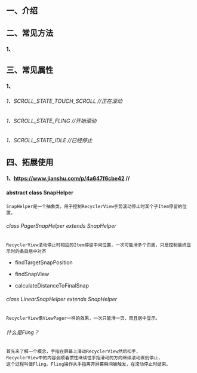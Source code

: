 ## 一、介绍

## 二、常见方法
####  1、

## 三、常见属性
####  1、
######  1、SCROLL_STATE_TOUCH_SCROLL   //正在滚动
######  1、SCROLL_STATE_FLING          //开始滚动
######  1、SCROLL_STATE_IDLE           //已经停止



## 四、拓展使用
#### 1、https://www.jianshu.com/p/4a647f6cbe42 //

####  abstract class SnapHelper
    SnapHelper是一个抽象类，用于控制RecyclerView手势滚动停止时某个子Item停留的位置。

###### class PagerSnapHelper extends SnapHelper
    RecyclerView滚动停止时相应的Item停留中间位置，一次可能滑多个页面，只是控制最终显示时的条目居中对齐

-   findTargetSnapPosition

-   findSnapView

-   calculateDistanceToFinalSnap


###### class LinearSnapHelper extends SnapHelper
    RecyclerView像ViewPager一样的效果，一次只能滑一页，而且居中显示。


######  什么是Fling？
    首先来了解一个概念，手指在屏幕上滑动RecyclerView然后松手，
    RecyclerView中的内容会顺着惯性继续往手指滑动的方向继续滚动直到停止，
    这个过程叫做Fling。Fling操作从手指离开屏幕瞬间被触发，在滚动停止时结束。


######  
